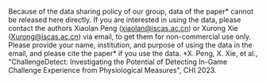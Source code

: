 
Because of the data sharing policy of our group, data of the paper* cannot be released here directly. If you are interested in using the data, please contact the authors Xiaolan Peng (xiaolan@iscas.ac.cn) or Xurong Xie (Xurong@iscas.ac.cn) via email, to get them for non-commercial use only. Please provide your name, institution, and purpose of using the data in the email, and please cite the paper* if you use the data.
  *X. Peng, X. Xie, et al., "ChallengeDetect: Investigating the Potential of Detecting In-Game Challenge Experience from Physiological Measures", CHI 2023.




